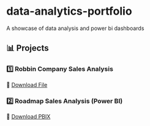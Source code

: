# data-analytics-portfolio
A showcase of data analysis and power bi dashboards
## 📊 Projects  

### 1️⃣ Robbin Company Sales Analysis  
🔗 [Download File](https://github.com/Magdaline-k/data-analytics-portfolio/blob/main/Robbin%20company%20sales%20analysis.xlsx)  

### 2️⃣ Roadmap Sales Analysis (Power BI)  
🔗 [Download PBIX](https://github.com/Magdaline-k/data-analytics-portfolio/blob/main/roadmap%20sales%20analysis.pbix)  
